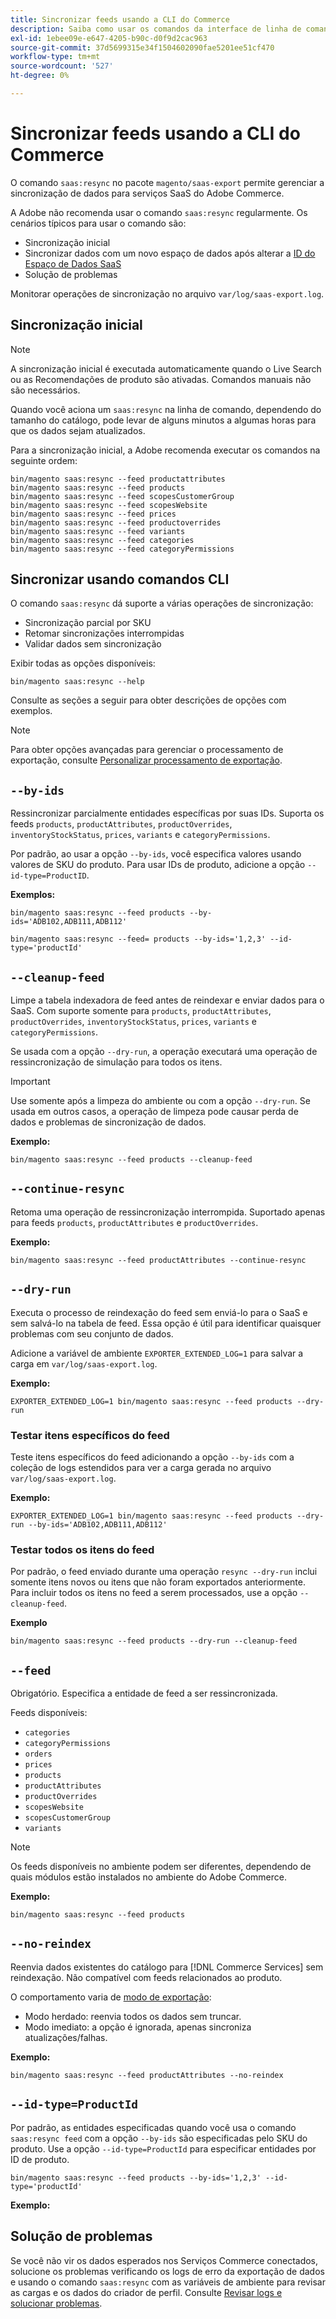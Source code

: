 ```yaml
---
title: Sincronizar feeds usando a CLI do Commerce
description: Saiba como usar os comandos da interface de linha de comando para gerenciar feeds e processos do  [!DNL data export extension] para serviços SaaS do Adobe Commerce.
exl-id: 1ebee09e-e647-4205-b90c-d0f9d2cac963
source-git-commit: 37d5699315e34f1504602090fae5201ee51cf470
workflow-type: tm+mt
source-wordcount: '527'
ht-degree: 0%

---
```


# Sincronizar feeds usando a CLI do Commerce

O comando `saas:resync` no pacote `magento/saas-export` permite gerenciar a sincronização de dados para serviços SaaS do Adobe Commerce.

A Adobe não recomenda usar o comando `saas:resync` regularmente. Os cenários típicos para usar o comando são:

- Sincronização inicial
- Sincronizar dados com um novo espaço de dados após alterar a [ID do Espaço de Dados SaaS](https://experienceleague.adobe.com/en/docs/commerce-admin/config/services/saas)
- Solução de problemas

Monitorar operações de sincronização no arquivo `var/log/saas-export.log`.

## Sincronização inicial

>[!NOTE]
>
>A sincronização inicial é executada automaticamente quando o Live Search ou as Recomendações de produto são ativadas. Comandos manuais não são necessários.

Quando você aciona um `saas:resync` na linha de comando, dependendo do tamanho do catálogo, pode levar de alguns minutos a algumas horas para que os dados sejam atualizados.

Para a sincronização inicial, a Adobe recomenda executar os comandos na seguinte ordem:

```shell
bin/magento saas:resync --feed productattributes
bin/magento saas:resync --feed products
bin/magento saas:resync --feed scopesCustomerGroup
bin/magento saas:resync --feed scopesWebsite
bin/magento saas:resync --feed prices
bin/magento saas:resync --feed productoverrides
bin/magento saas:resync --feed variants
bin/magento saas:resync --feed categories
bin/magento saas:resync --feed categoryPermissions
```

## Sincronizar usando comandos CLI

O comando `saas:resync` dá suporte a várias operações de sincronização:

- Sincronização parcial por SKU
- Retomar sincronizações interrompidas
- Validar dados sem sincronização

Exibir todas as opções disponíveis:

```shell
bin/magento saas:resync --help
```

Consulte as seções a seguir para obter descrições de opções com exemplos.


>[!NOTE]
>
>Para obter opções avançadas para gerenciar o processamento de exportação, consulte [Personalizar processamento de exportação](customize-export-processing.md).

## `--by-ids`

Ressincronizar parcialmente entidades específicas por suas IDs. Suporta os feeds `products`, `productAttributes`, `productOverrides`, `inventoryStockStatus`, `prices`, `variants` e `categoryPermissions`.

Por padrão, ao usar a opção `--by-ids`, você especifica valores usando valores de SKU do produto. Para usar IDs de produto, adicione a opção `--id-type=ProductID`.

**Exemplos:**

```shell
bin/magento saas:resync --feed products --by-ids='ADB102,ADB111,ADB112'

bin/magento saas:resync --feed= products --by-ids='1,2,3' --id-type='productId'
```


## `--cleanup-feed`

Limpe a tabela indexadora de feed antes de reindexar e enviar dados para o SaaS. Com suporte somente para `products`, `productAttributes`, `productOverrides`, `inventoryStockStatus`, `prices`, `variants` e `categoryPermissions`.

Se usada com a opção `--dry-run`, a operação executará uma operação de ressincronização de simulação para todos os itens.

>[!IMPORTANT]
>
>Use somente após a limpeza do ambiente ou com a opção `--dry-run`. Se usada em outros casos, a operação de limpeza pode causar perda de dados e problemas de sincronização de dados.

**Exemplo:**

```shell
bin/magento saas:resync --feed products --cleanup-feed
```

## `--continue-resync`

Retoma uma operação de ressincronização interrompida. Suportado apenas para feeds `products`, `productAttributes` e `productOverrides`.

**Exemplo:**

```shell
bin/magento saas:resync --feed productAttributes --continue-resync
```

## `--dry-run`

Executa o processo de reindexação do feed sem enviá-lo para o SaaS e sem salvá-lo na tabela de feed. Essa opção é útil para identificar quaisquer problemas com seu conjunto de dados.

Adicione a variável de ambiente `EXPORTER_EXTENDED_LOG=1` para salvar a carga em `var/log/saas-export.log`.

**Exemplo:**

```shell
EXPORTER_EXTENDED_LOG=1 bin/magento saas:resync --feed products --dry-run
```

### Testar itens específicos do feed

Teste itens específicos do feed adicionando a opção `--by-ids` com a coleção de logs estendidos para ver a carga gerada no arquivo `var/log/saas-export.log`.

**Exemplo:**

```shell
EXPORTER_EXTENDED_LOG=1 bin/magento saas:resync --feed products --dry-run --by-ids='ADB102,ADB111,ADB112'
```

### Testar todos os itens do feed

Por padrão, o feed enviado durante uma operação `resync --dry-run` inclui somente itens novos ou itens que não foram exportados anteriormente. Para incluir todos os itens no feed a serem processados, use a opção `--cleanup-feed`.

**Exemplo**

```shell
bin/magento saas:resync --feed products --dry-run --cleanup-feed
```

## `--feed`

Obrigatório. Especifica a entidade de feed a ser ressincronizada.

Feeds disponíveis:

- `categories`
- `categoryPermissions`
- `orders`
- `prices`
- `products`
- `productAttributes`
- `productOverrides`
- `scopesWebsite`
- `scopesCustomerGroup`
- `variants`

>[!NOTE]
>
>Os feeds disponíveis no ambiente podem ser diferentes, dependendo de quais módulos estão instalados no ambiente do Adobe Commerce.

**Exemplo:**

```shell
bin/magento saas:resync --feed products
```

## `--no-reindex`

Reenvia dados existentes do catálogo para [!DNL Commerce Services] sem reindexação. Não compatível com feeds relacionados ao produto.

O comportamento varia de [modo de exportação](data-synchronization.md#synchronization-modes):

- Modo herdado: reenvia todos os dados sem truncar.
- Modo imediato: a opção é ignorada, apenas sincroniza atualizações/falhas.

**Exemplo:**

```shell
bin/magento saas:resync --feed productAttributes --no-reindex
```

## `--id-type=ProductId`

Por padrão, as entidades especificadas quando você usa o comando `saas:resync feed` com a opção `--by-ids` são especificadas pelo SKU do produto. Use a opção `--id-type=ProductId` para especificar entidades por ID de produto.

```shell
bin/magento saas:resync --feed products --by-ids='1,2,3' --id-type='productId'
```

**Exemplo:**

## Solução de problemas

Se você não vir os dados esperados nos Serviços Commerce conectados, solucione os problemas verificando os logs de erro da exportação de dados e usando o comando `saas:resync` com as variáveis de ambiente para revisar as cargas e os dados do criador de perfil. Consulte [Revisar logs e solucionar problemas](troubleshooting-logging.md).
